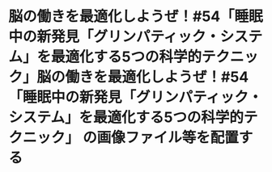 # 脳の働きを最適化しようぜ！#54「睡眠中の新発見「グリンパティック・システム」を最適化する5つの科学的テクニック」脳の働きを最適化しようぜ！#54「睡眠中の新発見「グリンパティック・システム」を最適化する5つの科学的テクニック」 の画像ファイル等を配置する

